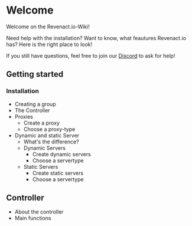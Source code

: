 <!-- TITLE: Welcome -->
<!-- SUBTITLE: The Revenact.io Wiki -->

# Welcome
Welcome on the Revenact.io-Wiki!

Need help with the installation? Want to know, what feautures Revenact.io has?
Here is the right place to look!

If you still have questions, feel free to join our [Discord](https://discord.gg/ScvktPH) to ask for help!

## Getting started
### Installation
* Creating a group
* The Controller
* Proxies
   *  Create a proxy
   *  Choose a proxy-type
* Dynamic and static Server
   * What's the difference?
   * Dynamic Servers
      * Create dynamic servers
      * Choose a servertype
   * Static Servers
      * Create static servers
      * Choose a servertype
## Controller
* About the controller
* Main functions